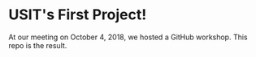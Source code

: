 # USIT's First Project!

At our meeting on October 4, 2018, we hosted a GitHub workshop. This repo is the result.
